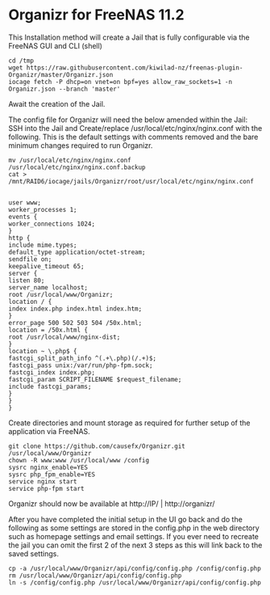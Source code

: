 # Organizr for FreeNAS 11.2

This Installation method will create a Jail that is fully configurable via the FreeNAS GUI and CLI (shell)

```
cd /tmp
wget https://raw.githubusercontent.com/kiwilad-nz/freenas-plugin-Organizr/master/Organizr.json
iocage fetch -P dhcp=on vnet=on bpf=yes allow_raw_sockets=1 -n Organizr.json --branch 'master'
```
Await the creation of the Jail.

The config file for Organizr will need the below amended within the Jail:
SSH into the Jail and Create/replace /usr/local/etc/nginx/nginx.conf with the following. 
This is the default settings with comments removed and the bare minimum changes required to run Organizr.

```
mv /usr/local/etc/nginx/nginx.conf /usr/local/etc/nginx/nginx.conf.backup
cat > /mnt/RAID6/iocage/jails/Organizr/root/usr/local/etc/nginx/nginx.conf


user www;
worker_processes 1;
events {
worker_connections 1024;
}
http {
include mime.types;
default_type application/octet-stream;
sendfile on;
keepalive_timeout 65;
server {
listen 80;
server_name localhost;
root /usr/local/www/Organizr;
location / {
index index.php index.html index.htm;
}
error_page 500 502 503 504 /50x.html;
location = /50x.html {
root /usr/local/www/nginx-dist;
}
location ~ \.php$ {
fastcgi_split_path_info ^(.+\.php)(/.+)$;
fastcgi_pass unix:/var/run/php-fpm.sock;
fastcgi_index index.php;
fastcgi_param SCRIPT_FILENAME $request_filename;
include fastcgi_params;
}
}
}
```

Create directories and mount storage as required for further setup of the application via FreeNAS.

```
git clone https://github.com/causefx/Organizr.git /usr/local/www/Organizr
chown -R www:www /usr/local/www /config
sysrc nginx_enable=YES
sysrc php_fpm_enable=YES
service nginx start
service php-fpm start
```

Organizr should now be available at http://IP/ | http://organizr/

After you have completed the initial setup in the UI go back and do the following as some settings are stored in the config.php in the web directory such as homepage settings and email settings. If you ever need to recreate the jail you can omit the first 2 of the next 3 steps as this will link back to the saved settings.

```
cp -a /usr/local/www/Organizr/api/config/config.php /config/config.php
rm /usr/local/www/Organizr/api/config/config.php
ln -s /config/config.php /usr/local/www/Organizr/api/config/config.php
```
